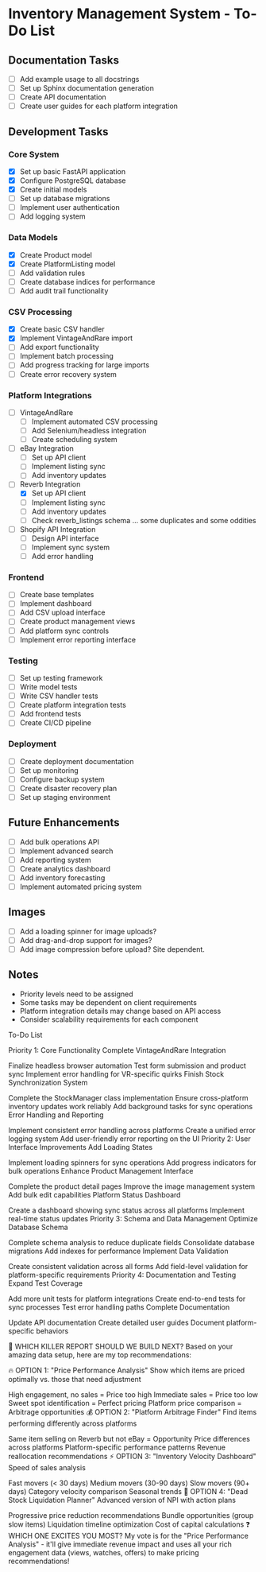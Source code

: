 # Inventory Management System - To-Do List

## Documentation Tasks
- [ ] Add example usage to all docstrings
- [ ] Set up Sphinx documentation generation
- [ ] Create API documentation
- [ ] Create user guides for each platform integration

## Development Tasks
### Core System
- [x] Set up basic FastAPI application
- [x] Configure PostgreSQL database
- [x] Create initial models
- [ ] Set up database migrations
- [ ] Implement user authentication
- [ ] Add logging system

### Data Models
- [x] Create Product model
- [x] Create PlatformListing model
- [ ] Add validation rules
- [ ] Create database indices for performance
- [ ] Add audit trail functionality

### CSV Processing
- [x] Create basic CSV handler
- [x] Implement VintageAndRare import
- [ ] Add export functionality
- [ ] Implement batch processing
- [ ] Add progress tracking for large imports
- [ ] Create error recovery system

### Platform Integrations
- [ ] VintageAndRare
  - [ ] Implement automated CSV processing
  - [ ] Add Selenium/headless integration
  - [ ] Create scheduling system
- [ ] eBay Integration
  - [ ] Set up API client
  - [ ] Implement listing sync
  - [ ] Add inventory updates
- [ ] Reverb Integration
  - [x] Set up API client
  - [ ] Implement listing sync
  - [ ] Add inventory updates
  - [ ] Check reverb_listings schema ... some duplicates and some oddities
- [ ] Shopify API Integration
  - [ ] Design API interface
  - [ ] Implement sync system
  - [ ] Add error handling

### Frontend
- [ ] Create base templates
- [ ] Implement dashboard
- [ ] Add CSV upload interface
- [ ] Create product management views
- [ ] Add platform sync controls
- [ ] Implement error reporting interface

### Testing
- [ ] Set up testing framework
- [ ] Write model tests
- [ ] Write CSV handler tests
- [ ] Create platform integration tests
- [ ] Add frontend tests
- [ ] Create CI/CD pipeline

### Deployment
- [ ] Create deployment documentation
- [ ] Set up monitoring
- [ ] Configure backup system
- [ ] Create disaster recovery plan
- [ ] Set up staging environment

## Future Enhancements
- [ ] Add bulk operations API
- [ ] Implement advanced search
- [ ] Add reporting system
- [ ] Create analytics dashboard
- [ ] Add inventory forecasting
- [ ] Implement automated pricing system

## Images
- [ ] Add a loading spinner for image uploads?
- [ ] Add drag-and-drop support for images?
- [ ] Add image compression before upload? Site dependent.

## Notes
- Priority levels need to be assigned
- Some tasks may be dependent on client requirements
- Platform integration details may change based on API access
- Consider scalability requirements for each component


To-Do List

Priority 1: Core Functionality
Complete VintageAndRare Integration

Finalize headless browser automation
Test form submission and product sync
Implement error handling for VR-specific quirks
Finish Stock Synchronization System

Complete the StockManager class implementation
Ensure cross-platform inventory updates work reliably
Add background tasks for sync operations
Error Handling and Reporting

Implement consistent error handling across platforms
Create a unified error logging system
Add user-friendly error reporting on the UI
Priority 2: User Interface Improvements
Add Loading States

Implement loading spinners for sync operations
Add progress indicators for bulk operations
Enhance Product Management Interface

Complete the product detail pages
Improve the image management system
Add bulk edit capabilities
Platform Status Dashboard

Create a dashboard showing sync status across all platforms
Implement real-time status updates
Priority 3: Schema and Data Management
Optimize Database Schema

Complete schema analysis to reduce duplicate fields
Consolidate database migrations
Add indexes for performance
Implement Data Validation

Create consistent validation across all forms
Add field-level validation for platform-specific requirements
Priority 4: Documentation and Testing
Expand Test Coverage

Add more unit tests for platform integrations
Create end-to-end tests for sync processes
Test error handling paths
Complete Documentation

Update API documentation
Create detailed user guides
Document platform-specific behaviors



🚀 WHICH KILLER REPORT SHOULD WE BUILD NEXT?
Based on your amazing data setup, here are my top recommendations:

🔥 OPTION 1: "Price Performance Analysis"
Show which items are priced optimally vs. those that need adjustment

High engagement, no sales = Price too high
Immediate sales = Price too low
Sweet spot identification = Perfect pricing
Platform price comparison = Arbitrage opportunities
💰 OPTION 2: "Platform Arbitrage Finder"
Find items performing differently across platforms

Same item selling on Reverb but not eBay = Opportunity
Price differences across platforms
Platform-specific performance patterns
Revenue reallocation recommendations
⚡ OPTION 3: "Inventory Velocity Dashboard"
Speed of sales analysis

Fast movers (< 30 days)
Medium movers (30-90 days)
Slow movers (90+ days)
Category velocity comparison
Seasonal trends
🎯 OPTION 4: "Dead Stock Liquidation Planner"
Advanced version of NPI with action plans

Progressive price reduction recommendations
Bundle opportunities (group slow items)
Liquidation timeline optimization
Cost of capital calculations
❓ WHICH ONE EXCITES YOU MOST?
My vote is for the "Price Performance Analysis" - it'll give immediate revenue impact and uses all your rich engagement data (views, watches, offers) to make pricing recommendations!